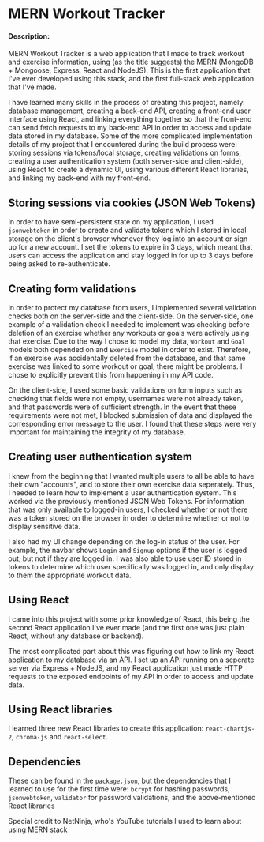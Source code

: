 # MERN Workout Tracker
#### Description:

MERN Workout Tracker is a web application that I made to track workout and exercise information, using (as the title suggests) the MERN (MongoDB + Mongoose, Express, React and NodeJS). This is the first application that I've ever developed using this stack, and the first full-stack web application that I've made.

I have learned many skills in the process of creating this project, namely: database management, creating a back-end API, creating a front-end user interface using React, and linking everything together so that the front-end can send fetch requests to my back-end API in order to access and update data stored in my database. Some of the more complicated implementation details of my project that I encountered during the build process were: storing sessions via tokens/local storage, creating validations on forms, creating a user authentication system (both server-side and client-side), using React to create a dynamic UI, using various different React libraries, and linking my back-end with my front-end.

## Storing sessions via cookies (JSON Web Tokens)

In order to have semi-persistent state on my application, I used `jsonwebtoken` in order to create and validate tokens which I stored in local storage on the client's browser whenever they log into an account or sign up for a new account. I set the tokens to expire in 3 days, which meant that users can access the application and stay logged in for up to 3 days before being asked to re-authenticate.

## Creating form validations

In order to protect my database from users, I implemented several validation checks both on the server-side and the client-side.
On the server-side, one example of a validation check I needed to implement was checking before deletion of an exercise whether any workouts or goals were actively using that exercise. Due to the way I chose to model my data, `Workout` and `Goal` models both depended on and `Exercise` model in order to exist. Therefore, if an exercise was accidentally deleted from the database, and that same exercise was linked to some workout or goal, there might be problems. I chose to explicitly prevent this from happening in my API code.

On the client-side, I used some basic validations on form inputs such as checking that fields were not empty, usernames were not already taken, and that passwords were of sufficient strength. In the event that these requirements were not met, I blocked submission of data and displayed the corresponding error message to the user. I found that these steps were very important for maintaining the integrity of my database.

## Creating user authentication system

I knew from the beginning that I wanted multiple users to all be able to have their own "accounts", and to store their own exercise data seperately. Thus, I needed to learn how to implement a user authentication system. This worked via the previously mentioned JSON Web Tokens. For information that was only available to logged-in users, I checked whether or not there was a token stored on the browser in order to determine whether or not to display sensitive data.

I also had my UI change depending on the log-in status of the user. For example, the navbar shows `Login` and `Signup` options if the user is logged out, but not if they are logged in. I was also able to use user ID stored in tokens to determine which user specifically was logged in, and only display to them the appropriate workout data.

## Using React

I came into this project with some prior knowledge of React, this being the second React application I've ever made (and the first one was just plain React, without any database or backend).

The most complicated part about this was figuring out how to link my React application to my database via an API. I set up an API running on a seperate server via Express + NodeJS, and my React application just made HTTP requests to the exposed endpoints of my API in order to access and update data.

## Using React libraries

I learned three new React libraries to create this application: `react-chartjs-2`, `chroma-js` and `react-select`.

## Dependencies

These can be found in the `package.json`, but the dependencies that I learned to use for the first time were: `bcrypt` for hashing passwords, `jsonwebtoken`, `validator` for password validations, and the above-mentioned React libraries

Special credit to NetNinja, who's YouTube tutorials I used to learn about using MERN stack